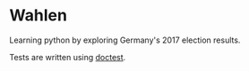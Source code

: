 # Wahlen

Learning python by exploring Germany's 2017 election results.

Tests are written using [doctest](https://docs.python.org/3/library/doctest.html).
